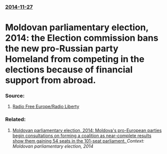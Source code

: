 ### [2014-11-27](/news/2014/11/27/index.md)

# Moldovan parliamentary election, 2014: the Election commission bans the new pro-Russian party Homeland from competing in the elections because of financial support from abroad. 




### Source:

1. [Radio Free Europe/Radio Liberty](http://www.rferl.org/content/moldova-court-rejects-patria-appeal-ban/26713787.html)

### Related:

1. [Moldovan parliamentary election, 2014: Moldova's pro-European parties begin consultations on forming a coalition as near-complete results show them gaining 54 seats in the 101-seat parliament. ](/news/2014/12/1/moldovan-parliamentary-election-2014-moldova-s-pro-european-parties-begin-consultations-on-forming-a-coalition-as-near-complete-results-sh.md) _Context: Moldovan parliamentary election, 2014_
